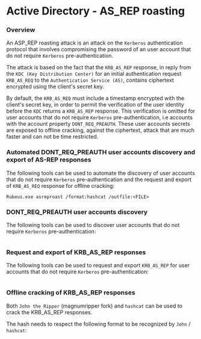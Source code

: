 # Active Directory - AS_REP roasting

### Overview

An ASP_REP roasting attack is an attack on the `Kerberos` authentication
protocol that involves compromising the password of an user account that do not
require `Kerberos` pre-authentication.

The attack is based on the fact that the `KRB_AS_REP` response, in reply from
the `KDC (Key Distribution Center)` for an initial authentication request
`KRB_AS_REQ` to the `Authentication Service (AS)`, contains ciphertext
encrypted using the client's secret key.

By default, the `KRB_AS_REQ` must include a timestamp encrypted with the
client's secret key, in order to permit the verification of the user identity
before the `KDC` returns a `KRB_AS_REP` response. This verification is omitted
for user accounts that do not require `Kerberos` pre-authentication, i.e
accounts with the account property `DONT_REQ_PREAUTH`. These user accounts
secrets are exposed to offline cracking, against the ciphertext, attack that
are much faster and can not be time restricted.

### Automated DONT_REQ_PREAUTH user accounts discovery and export of AS-REP responses

The following tools can be used to automate the discovery of user accounts that
do not require `Kerberos` pre-authentication and the request and export of
`KRB_AS_REQ` response for offline cracking:

```
Rubeus.exe asreproast /format:hashcat /outfile:<FILE>
```

### DONT_REQ_PREAUTH user accounts discovery

The following tools can be used to discover user accounts that do not require
`Kerberos` pre-authentication:

```
```

### Request and export of KRB_AS_REP responses

The following tools can be used to request and export `KRB_AS_REP` for user
accounts that do not require `Kerberos` pre-authentication:

```
```

### Offline cracking of KRB_AS_REP responses

Both `John the Ripper` (magnumripper fork) and `hashcat` can be used to crack
the KRB_AS_REP responses.

The hash needs to respect the following format to be recognized by `John` /
`hashcat`:

```
```
